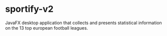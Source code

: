 # sportify-v2
JavaFX desktop application that collects and presents statistical information on the 13 top european football leagues.
